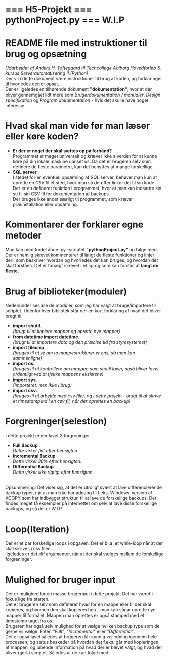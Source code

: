 # === H5-Projekt === pythonProject.py === W.I.P<br>
# README file med instruktioner til brug og opsætning<br>
*Udarbejdet af Anders H. Toftegaard til Techcollege Aalborg Hovedforløb 5, kursus Serverautomatisering II.(Python)*<br>
Der vil i dette dokument være instruktioner til brug af koden, og forklaringer til hvorledes den er opsat.<br>
Der er ligeledes en tilhørende dokument **"dokumentation"**, hvor at der bliver gennemgået lidt mere som *Brugerdokumentation / manualer*, *Design specifikation* og *Program dokumentation* - hvis det skulle have noget interesse.<br>

# Hvad skal man vide før man læser eller køre koden?
- **Er der er noget der skal sættes op på forhånd?**<br>
Programmet er meget universalt og kræver ikke alverden for at kunne køre på din lokale maskine uanset os. Da det er brugeren selv som definere de fleste parametre, kan det benyttes af mange forskellige.
- **SQL server**<br>
I stedet for en eventuel opsætning af SQL server, behøver man kun at oprette en *CSV* fil et sted, hvor man så derefter linker det til sin kode. Der er en defineret funktion i programmet, hvor at man kan indsætte sin sti til sin CSV fil for dokumentation af backups.<br>
Der bruges ikke andet særligt til programmet, som kræver præinstallation eller opsætning.

# Kommentarer der forklarer egne metoder<br>
Man kan med fordel åbne .py -scriptet **"pythonProject.py"** og følge med. Der er nemlig skrevet kommentarer til langt de fleste funktioner og linjer deri, som beskriver hvordan og hvorledes det kan bruges, og hvordan det skal forståes. Det er forsøgt skrevet i et sprog som kan forstås af **langt de fleste.**<br>

# Brug af biblioteker(moduler)<br>
Nedenunder ses alle de moduler, som jeg har valgt at bruge/importere til scriptet. Udenfor hver bibliotek står der en kort forklaring af hvad det bliver brugt til.<br>
- **import shutil**.<br>
*(brugt til at kopiere mapper og oprette nye mapper)*
- **from datetime import datetime.**<br>
*(brugt til at importere dato og den præcise tid fra styresystemet)*
- **import filecmp.**<br>
*(bruges til at se om to mappestrukturer er ens, så man kan sammenligne)*
- **import os.**<br>
*(bruges til at kontrollere om mappen som shutil laver, også bliver lavet ordentligt ved at tjekke mappens eksistens)*
- **import sys.**<br>
*(Importeret, men ikke i brug)*
- **import csv.**<br>
*(bruges til at arbejde med csv filer, og i dette projekt - brugt til at skrive et timestamp ind i en csv fil, når der oprettes en backup)*
# Forgreninger(selestion)<br>
I dette projekt er der lavet 3 forgreninger.<br>
- **Full Backup**<br>
*Dette virker fint efter hensigten.*
- **Incremental Backup**<br>
*Dette virker 80% efter hensigten.*
- **Differential Backup**<br>
*Dette virker ikke rigtigt efter hensigten.*
<br>
Opsummering: Det viser sig, at det er utroligt svært at lave differencierende backup typer, når at man ikke har adgang til f.eks. Windows' version af XCOPY som har indbygget struktur, til at lave de forskellige backups. Der findes meget få eksempler på internettet om selv at lave disse forskellige backups, og så det er W.I.P.

# Loop(Iteration)<br>
Der er et par forskellige loops i opgaven. Det er bl.a. et while-loop når at der skal skrives i csv filen.<br>
ligeledes er det elif argumenter, når at der skal vælges mellem de forskellige forgreninger.<br>

# Mulighed for bruger input<br>
Der er mulighed for en masse brugeriput i dette projekt. Det har været i fokus lige fra starten.<br>
Det er brugeren selv som definerer hvad for en mappe eller fil der skal kopieres, og hvorhen den skal kopieres hen - man kan sågar oprette nye mapper til formålet. Mappen man oprettes er også stamped med et timestamp taget fra os.<br>
Brugeren har også selv mulighed for at vælge hvilken backup type som de gerne vil vælge. Enten *"Full"*, *"Incremental"* eller *"Differential"*.<br>
Det er også lavet således at brugeren får kyndig vejledning igennem hele processen, og status beskeder på hvordan det f.eks. går med kopieringen af mappen, og løbende information på hvad der er blevet valgt, og hvad der bliver gjort i scriptet. Således at de kan følge med<br>
